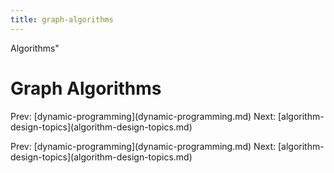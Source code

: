 ```yaml
---
title: graph-algorithms
---
```


Algorithms\"

# Graph Algorithms

Prev:
\[dynamic-programming](dynamic-programming.md)
Next:
\[algorithm-design-topics](algorithm-design-topics.md)

Prev:
\[dynamic-programming](dynamic-programming.md)
Next:
\[algorithm-design-topics](algorithm-design-topics.md)
